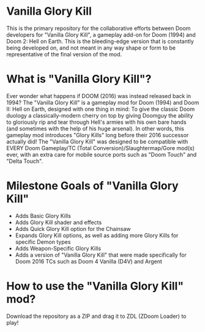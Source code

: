 # Vanilla Glory Kill
This is the primary repository for the collaborative efforts between Doom developers for "Vanilla Glory Kill", a gameplay add-on for Doom (1994) and Doom 2: Hell on Earth. This is the bleeding-edge version that is constantly being developed on, and not meant in any way shape or form to be representative of the final version of the mod.

# What is "Vanilla Glory Kill"?
Ever wonder what happens if DOOM (2016) was instead released back in 1994? The "Vanilla Glory Kill" is a gameplay mod for Doom (1994) and Doom II: Hell on Earth, designed with one thing in mind: To give the classic Doom duology a classically-modern cherry on top by giving Doomguy the ability to gloriously rip and tear through Hell's armies with his own bare hands (and sometimes with the help of his huge arsenal). In other words, this gameplay mod introduces "Glory Kills" long before their 2016 successor actually did! The "Vanilla Glory Kill" was designed to be compatible with EVERY Doom Gameplay/TC (Total Conversion)/Slaughtermap/Gore mod(s) ever, with an extra care for mobile source ports such as "Doom Touch" and "Delta Touch".

# Milestone Goals of "Vanilla Glory Kill"
* Adds Basic Glory Kills
* Adds Glory Kill shader and effects
* Adds Quick Glory Kill option for the Chainsaw
* Expands Glory Kill options, as well as adding more Glory Kills for specific Demon types
* Adds Weapon-Specific Glory Kills
* Adds a version of "Vanilla Glory Kill" that were made specifically for Doom 2016 TCs such as Doom 4 Vanilla (D4V) and Argent

# How to use the "Vanilla Glory Kill" mod?
Download the repository as a ZIP and drag it to ZDL (ZDoom Loader) to play!

